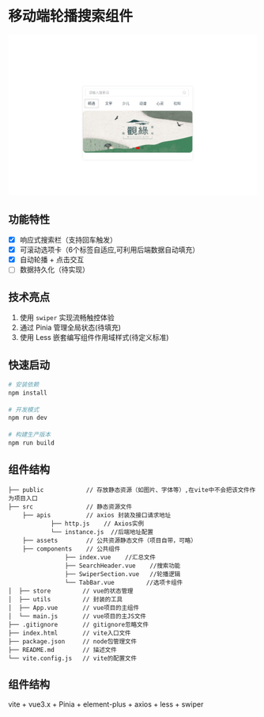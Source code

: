 # 移动端轮播搜索组件
![轮播图][swiper]

[swiper]: ./public/屏幕截图_29-3-2025_142746_localhost.jpeg "可点击(自动)轮播"
## 功能特性
- [x] 响应式搜索栏（支持回车触发）
- [x] 可滚动选项卡（6个标签自适应,可利用后端数据自动填充）
- [x] 自动轮播 + 点击交互
- [ ] 数据持久化（待实现）

## 技术亮点
1. 使用 `swiper` 实现流畅触控体验
2. 通过 Pinia 管理全局状态(待填充)
4. 使用 Less 嵌套编写组件作用域样式(待定义标准)

## 快速启动
```bash
# 安装依赖
npm install

# 开发模式
npm run dev

# 构建生产版本
npm run build
```

## 组件结构
```text
├── public            // 存放静态资源（如图片、字体等）,在vite中不会把该文件作为项目入口
├── src               // 静态资源文件
    ├── apis          // axios 封装及接口请求地址
            ├── http.js    // Axios实例
            └── instance.js  //后端地址配置
    ├── assets        // 公共资源静态文件（项目自带，可略）
    ├── components    // 公共组件
                ├── index.vue    //汇总文件
                ├── SearchHeader.vue    //搜索功能
                ├── SwiperSection.vue   //轮播逻辑
                └── TabBar.vue         //选项卡组件
│  ├── store         // vue的状态管理
│  ├── utils         // 封装的工具
│  ├── App.vue       // vue项目的主组件
│  └── main.js       // vue项目的主JS文件
├── .gitignore       // gitignore忽略文件
├── index.html       // vite入口文件
├── package.json     // node包管理文件
├── README.md        // 描述文件
└── vite.config.js   // vite的配置文件
```

## 组件结构
vite + vue3.x + Pinia + element-plus + axios + less + swiper